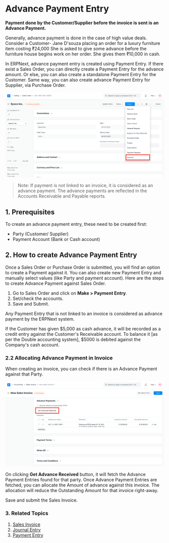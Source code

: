 
# Advance Payment Entry


**Payment done by the Customer/Supplier before the invoice is sent is an Advance Payment.**


Generally, advance payment is done in the case of high value deals. Consider a Customer- Jane D'souza placing an order for a luxury furniture item costing ₹24,000 She is asked to give some advance before the furniture house begins work on her order. She gives them ₹10,000 in cash.


In ERPNext, advance payment entry is created using Payment Entry. If there exist a Sales Order, you can directly create a Payment Entry for the advance amount. Or else, you can also create a standalone Payment Entry for the Customer. Same way, you can also create advance Payment Entry for Supplier, via Purchase Order.


![Payment Entry From Sales Order](/files/payment-option-in-sales-order.png)



> 
> Note: If payment is not linked to an invoice, it is considered as an advance payment. The advance payments are reflected in the Accounts Receivable and Payable reports.
> 
> 
> 


## 1. Prerequisites


To create an advance payment entry, these need to be created first:


* Party (Customer/ Supplier)
* Payment Account (Bank or Cash account)


## 2. How to create Advance Payment Entry


Once a Sales Order or Purchase Order is submitted, you will find an option to create a Payment against it. You can also create new Payment Entry and manually select values (like Party and payment account). Here are the steps to create Advance Payment against Sales Order.


1. Go to Sales Order and click on **Make > Payment Entry**.
2. Set/check the accounts.
3. Save and Submit.


Any Payment Entry that is not linked to an invoice is considered as advance payment by the ERPNext system.


If the Customer has given $5,000 as cash advance, it will be recorded as a
credit entry against the Customer's Receivable account. To balance it [as per the Double
accounting system], $5000 is debited against the Company's cash account.


### 2.2 Allocating Advance Payment in Invoice


When creating an invoice, you can check if there is an Advance Payment against that Party.


![Fetch Advance Payments in Sales Invoice](/files/fetch-advance-payments-in-invoice.png)


On clicking **Get Advance Received** button, it will fetch the Advance Payment Entries found for that party. Once Advance Payment Entries are fetched, you can allocate the Amount of advance against this invoice. The allocation will reduce the Outstanding Amount for that invoice right-away.


Save and submit the Sales Invoice.


### 3. Related Topics


1. [Sales Invoice](/docs/en/accounts/sales-invoice)
2. [Journal Entry](/docs/en/accounts/journal-entry)
3. [Payment Entry](/docs/en/accounts/payment-entry)


